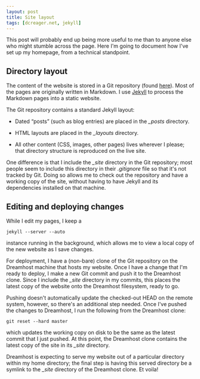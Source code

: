 ```yaml
---
layout: post
title: Site layout
tags: [dcreager.net, jekyll]
---
```


This post will probably end up being more useful to me than to anyone
else who might stumble across the page.  Here I'm going to document
how I've set up my homepage, from a technical standpoint.

## Directory layout

The content of the website is stored in a Git repository (found
[here](http://github.com/dcreager/dcreager.net/)).  Most of the pages
are originally written in Markdown.  I use
[Jekyll](http://github.com/mojombo/jekyll/) to process the Markdown
pages into a static website.

The Git repository contains a standard Jekyll layout:

* Dated “posts” (such as blog entries) are placed in the *\_posts*
  directory.

* HTML layouts are placed in the *\_layouts* directory.

* All other content (CSS, images, other pages) lives wherever I
  please; that directory structure is reproduced on the live site.

One difference is that I include the *\_site* directory in the Git
repository; most people seem to include this directory in their
*.gitignore* file so that it's not tracked by Git.  Doing so allows me
to check out the repository and have a working copy of the site,
without having to have Jekyll and its dependencies installed on that
machine.

## Editing and deploying changes

While I edit my pages, I keep a

    jekyll --server --auto

instance running in the background, which allows me to view a local
copy of the new website as I save changes.

For deployment, I have a (non-bare) clone of the Git repository on the
Dreamhost machine that hosts my website.  Once I have a change that
I'm ready to deploy, I make a new Git commit and push it to the
Dreamhost clone.  Since I include the *\_site* directory in my
commits, this places the latest copy of the website onto the Dreamhost
filesystem, ready to go.

Pushing doesn't automatically update the checked-out HEAD on the
remote system, however, so there's an additional step needed.  Once
I've pushed the changes to Dreamhost, I run the following from the
Dreamhost clone:

    git reset --hard master

which updates the working copy on disk to be the same as the latest
commit that I just pushed.  At this point, the Dreamhost clone
contains the latest copy of the site in its *\_site* directory.

Dreamhost is expecting to serve my website out of a particular
directory within my home directory; the final step is having this
served directory be a symlink to the *\_site* directory of the
Dreamhost clone.  Et voila!
